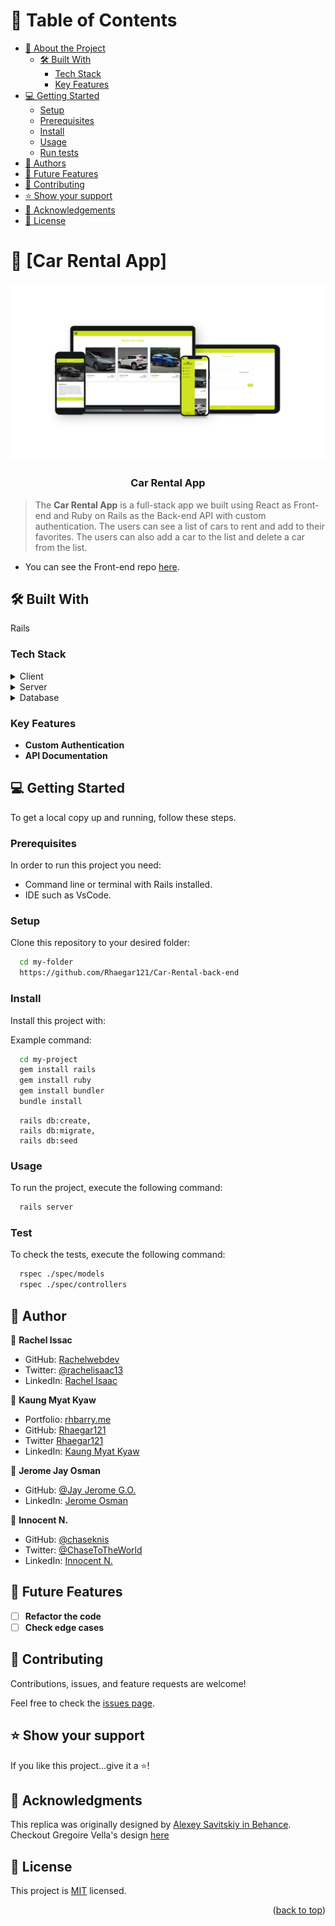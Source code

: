 <a name="readme-top"></a>

# 📗 Table of Contents

- [📖 About the Project](#about-project)
  - [🛠 Built With](#built-with)
    - [Tech Stack](#tech-stack)
    - [Key Features](#key-features)
- [💻 Getting Started](#getting-started)
  - [Setup](#setup)
  - [Prerequisites](#prerequisites)
  - [Install](#install)
  - [Usage](#usage)
  - [Run tests](#run-tests)
- [👥 Authors](#authors)
- [🔭 Future Features](#future-features)
- [🤝 Contributing](#contributing)
- [⭐️ Show your support](#support)
- [🙏 Acknowledgements](#acknowledgements)
- [📝 License](#license)

# 📖 [Car Rental App] <a name="about-project"></a>

<div align="center">
  <img src="carrental.png" alt="project sample" width="650"  height="auto" />
  <br/>

  <h3><b>Car Rental App</b></h3>

</div>

> The **Car Rental App** is a full-stack app we built using React as Front-end and Ruby on Rails as the Back-end API with custom authentication. The users can see a list of cars to rent and add to their favorites. The users can also add a car to the list and delete a car from the list.

- You can see the Front-end repo <a href="https://github.com/Rhaegar121/Car-Rental-front-end">here</a>.

## 🛠 Built With <a name="built-with"></a>

Rails

### Tech Stack <a name="tech-stack"></a>

<details>
  <summary>Client</summary>
</details>

<details>
  <summary>Server</summary>
</details>

<details>
<summary>Database</summary>
</details>

### Key Features <a name="key-features"></a>

- **Custom Authentication**
- **API Documentation**

## 💻 Getting Started <a name="getting-started"></a>

To get a local copy up and running, follow these steps.

### Prerequisites

In order to run this project you need:

- Command line or terminal with Rails installed.
- IDE such as VsCode.

### Setup

Clone this repository to your desired folder:

```sh
  cd my-folder
  https://github.com/Rhaegar121/Car-Rental-back-end
```

### Install

Install this project with:

Example command:

```sh
  cd my-project
  gem install rails
  gem install ruby
  gem install bundler
  bundle install
```
```
  rails db:create, 
  rails db:migrate, 
  rails db:seed
```

### Usage

To run the project, execute the following command:

```sh
  rails server
```

### Test

To check the tests, execute the following command:

```sh
  rspec ./spec/models
  rspec ./spec/controllers
```

## 👥 Author <a name="authors"></a>

👤 **Rachel Issac**

- GitHub: [Rachelwebdev](https://github.com/Rachelwebdev)
- Twitter: [@rachelisaac13](https://twitter.com/Rachelisaac13)
- LinkedIn: [Rachel Isaac](https://www.linkedin.com/in/rachelisaac13/)

👤 **Kaung Myat Kyaw**

- Portfolio: [rhbarry.me](https://rhbarry.me)
- GitHub: [Rhaegar121](https://github.com/Rhaegar121)
- Twitter [Rhaegar121](https://twitter.com/Rhaegar121)
- LinkedIn: [Kaung Myat Kyaw](https://www.linkedin.com/in/kaungmyatkyaw/)

👤 **Jerome Jay Osman**

- GitHub: [@Jay Jerome G.O.](https://github.com/187jjay187)
- LinkedIn: [Jerome Osman](https://www.linkedin.com/in/)

👤 **Innocent N.**

- GitHub: [@chaseknis](https://github.com/Chaseknis/)
- Twitter: [@ChaseToTheWorld](https://twitter.com/chasetotheworld)
- LinkedIn: [Innocent N.](https://www.linkedin.com/in/innocent-n-200826252/)

## 🔭 Future Features <a name="future-features"></a>

- [ ] **Refactor the code**
- [ ] **Check edge cases**

## 🤝 Contributing <a name="contributing"></a>

Contributions, issues, and feature requests are welcome!

Feel free to check the [issues page](../../issues/).

## ⭐️ Show your support <a name="support"></a>

If you like this project...give it a ⭐️!

## 🙏 Acknowledgments <a name="acknowledgements"></a>

This replica was originally designed by <a href="https://www.behance.net/alexey_savitskiy">Alexey Savitskiy in Behance</a>. Checkout Gregoire Vella's design <a href="https://www.behance.net/gallery/37706679/Circle-(Landing-page-Dashboard-Mobile-App)">here</a>

## 📝 License <a name="license"></a>

This project is [MIT](./MIT.md) licensed.

<p align="right">(<a href="#readme-top">back to top</a>)</p>